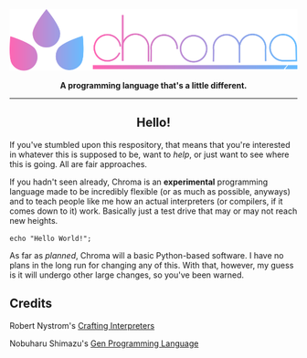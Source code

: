 <div align="center">

  ![](https://github.com/GitbyteMaster/chroma-lang/blob/main/icons/fullogo.svg)
  
  <b>A programming language that's a little different.</b>
  
  ---

  ## Hello!
  
</div>

If you've stumbled upon this respository, that means that you're interested in whatever this is supposed to be, want to _help_, or just want to see where this is going. All are fair approaches.

If you hadn't seen already, Chroma is an <b>experimental</b> programming language made to be incredibly flexible (or as much as possible, anyways) and to teach people like me how an actual interpreters (or compilers, if it comes down to it) work. Basically just a test drive that may or may not reach new heights.
```
echo "Hello World!";
```
As far as _planned_, Chroma will a basic Python-based software. I have no plans in the long run for changing any of this. With that, however, my guess is it will undergo other large changes, so you've been warned.
## Credits

Robert Nystrom's [Crafting Interpreters](https://craftinginterpreters.com/)

Nobuharu Shimazu's [Gen Programming Language](https://github.com/Gen-lang/Gen)
